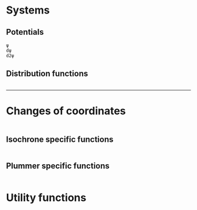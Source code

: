 
# Systems

## Potentials
```@docs
ψ    
dψ
d2ψ    
```

## Distribution functions
```@docs

```

---
# Changes of coordinates
```@docs

```

## Isochrone specific functions
```@docs

```

## Plummer specific functions
```@docs

```

# Utility functions
```@docs

```